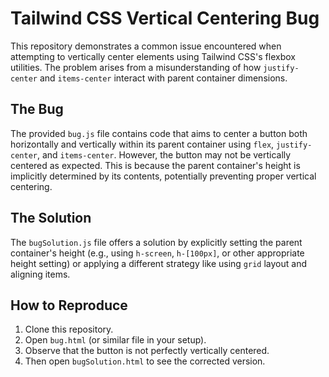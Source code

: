 # Tailwind CSS Vertical Centering Bug

This repository demonstrates a common issue encountered when attempting to vertically center elements using Tailwind CSS's flexbox utilities.  The problem arises from a misunderstanding of how `justify-center` and `items-center` interact with parent container dimensions.

## The Bug

The provided `bug.js` file contains code that aims to center a button both horizontally and vertically within its parent container using `flex`, `justify-center`, and `items-center`. However, the button may not be vertically centered as expected. This is because the parent container's height is implicitly determined by its contents, potentially preventing proper vertical centering.

## The Solution

The `bugSolution.js` file offers a solution by explicitly setting the parent container's height (e.g., using `h-screen`, `h-[100px]`, or other appropriate height setting) or applying a different strategy like using `grid` layout and aligning items.

## How to Reproduce

1. Clone this repository.
2. Open `bug.html` (or similar file in your setup). 
3. Observe that the button is not perfectly vertically centered.
4. Then open `bugSolution.html` to see the corrected version.